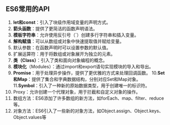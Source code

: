 ## ES6常用的API

1. **let和const**：引入了块级作用域变量的声明方式。
2. **箭头函数**：提供了更简洁的函数声明语法。
3. **模板字符串**：允许使用反引号（`）创建多行字符串和插入变量。
4. **解构赋值**：可以从数组或对象中快速提取值并赋给变量。
5. 默认参数：在函数声明时可以设置参数的默认值。
6. 扩展运算符：用于将数组或对象展开为独立的元素。
7. **类（Class）**：引入了类和面向对象编程的概念。
8. **模块化**（Modules）：通过import和export语句实现模块的导入和导出。
9. **Promise**：用于处理异步操作，提供了更优雅的方式来处理回调函数。 10.**Set和Map**：提供了集合和字典数据结构，分别对应Set和Map对象。 11.**Symbol**：引入了一种新的原始数据类型，用于创建唯一的标识符。
10. Proxy：允许创建一个代理对象，用于拦截和自定义对象的操作。
11. 数组方法：ES6添加了许多数组的新方法，如forEach、map、filter、reduce等。
12. 对象方法：ES6引入了一些新的对象方法，如Object.assign、Object.keys、 Object.values等